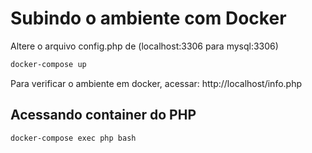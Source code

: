 # Subindo o ambiente com Docker

Altere o arquivo config.php de (localhost:3306 para mysql:3306)

```bash
docker-compose up
```

Para verificar o ambiente em docker, acessar:  http://localhost/info.php


## Acessando container do PHP
```bash
docker-compose exec php bash
```
